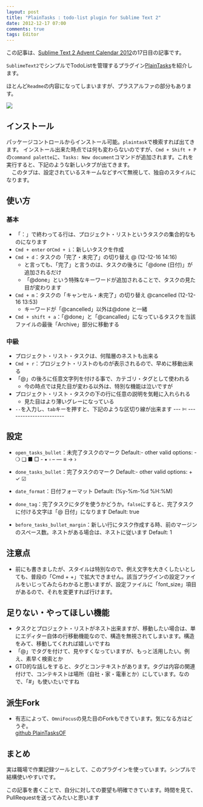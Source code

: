```yaml
---
layout: post
title: "PlainTasks : todo-list plugin for Sublime Text 2"
date: 2012-12-17 07:00
comments: true
tags: Editor
---
```


この記事は、[Sublime Text 2 Advent Calendar 2012](http://www.adventar.org/calendars/20)の17日目の記事です。

`SublimeText2`でシンプルでTodoListを管理するプラグイン[PlainTasks](https://github.com/aziz/PlainTasks)を紹介します。

ほとんど`Readme`の内容になってしまいますが、プラスアルファの部分もあります。

![](https://lh6.googleusercontent.com/-tqMvj4KvKj8/UM1iJrDui1I/AAAAAAAACCo/k2vbRXPmBpk/s800/Screen%2520Shot%25202012-12-16%2520at%252014.39.23.png)
## インストール
パッケージコントロールからインストール可能。`plaintask`で検索すれば出てきます。
 インストール出来た時点では何も変わらないのですが、`Cmd + Shift + P`の`command palette`に、`Tasks: New document`コマンドが追加されます。これを実行すると、下記のような新しいタブが出てきます。   
　このタブは、設定されているスキームなどすべて無視して、独自のスタイルになります。

## 使い方

### 基本
- 「：」で終わってる行は、プロジェクト・リストというタスクの集合的なものになります
- `Cmd + enter` or`Cmd + i`：新しいタスクを作成
- `Cmd + d`：タスクの「完了・未完了」の切り替え @  (12-12-16 14:16)
    - と言っても、「完了」と言うのは、タスクの後ろに「@done (日付)」が追加されるだけ
    - 「@done」という特殊なキーワードが追加されることで、タスクの見た目が変わります
- `Cmd + m`：タスクの「キャンセル・未完了」の切り替え @cancelled (12-12-16 13:53)
    - キーワードが「@cancelled」以外は@done と一緒
- `Cmd + shift + a`：「@done」と「@cancalled」になっているタスクを当該ファイルの最後「Archive」部分に移動する

### 中級
- プロジェクト・リスト・タスクは、何階層のネストも出来る
- `Cmd + r`：プロジェクト・リストのものが表示されるので、早めに移動出来る
- 「@」の後ろに任意文字列を付ける事で、カテゴリ・タグとして使われる
    - 今の時点では見た目が変わる以外は、特別な機能は泣いですが
- プロジェクト・リスト・タスクの下の行に任意の説明を気軽に入れられる
    - 見た目はより薄いグレーになっている
- `--`を入力し、`tab`キーを押すと、下記のような区切り線が出来ます
--- ✄ -----------------------

## 設定
- `open_tasks_bullet`：未完了タスクのマーク
  Default:- 
  other valid options: - ❍ ❑ ■ □ - ▪ ▫ – — ≡ → ›

- `done_tasks_bullet`：完了タスクのマーク
  Default:- 
  other valid options: + ✓ ☑

- `date_format`：日付フォーマット
  Default: (%y-%m-%d %H:%M)

- `done_tag`：完了タスクにタグを使うかどうか。`false`にすると、完了タスクに付ける文字は「@ 日付」になります
  Default: true

- `before_tasks_bullet_margin`：新しい行にタスク作成する時、前のマージンのスペース数。ネストがある場合は、ネストに従います
 Default: 1

## 注意点
- 前にも書きましたが、スタイルは特別なので、例え文字を大きくしたいとしても、普段の「Cmd + +」で拡大できません。該当プラグインの設定ファイルをいじってみたらわかると思いますが、設定ファイルに「font_size」項目があるので、それを変更すれば行けます。

## 足りない・やってほしい機能
- タスクとプロジェクト・リストがネスト出来ますが、移動したい場合は、単にエディター自体の行移動機能なので、構造を無視されてしまいます。構造をみて、移動してくれれば嬉しいですね
- 「@」でタグを付けて、見やすくなっていますが、もっと活用したい。例え、素早く検索とか
- GTD的な話しをすると、タグとコンテキストがあります。タグは内容の関連付けで、コンテキストは場所（自社・家・電車とか）にしています。なので、「#」も使いたいですね

## 派生Fork
- 有志によって、`OmniFocus`の見た目のForkもできています。気になる方はどうぞ。  
  [github PlainTasksOF](https://github.com/poritsky/PlainTasksOF)

## まとめ
実は職場で作業記録ツールとして、このプラグインを使っています。シンプルで結構使いやすいです。

この記事を書くことで、自分に対しての要望も明確できています。時間を見て、PullRequestを送ってみたいと思います
